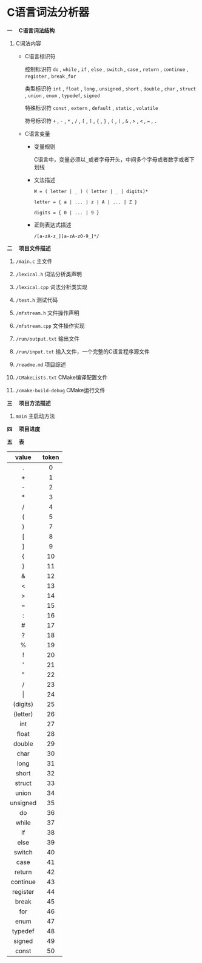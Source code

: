 # C语言词法分析器

**一&emsp; C语言词法结构**

1. C词法内容

    + C语言标识符
        
        控制标识符 `do` , `while` , `if` , `else` , `switch` , `case` , `return` , `continue` , `register` , `break` ,`for`
        
        类型标识符 `int` , `float` , `long` , `unsigned` , `short` , `double` , `char` , `struct` , `union` , `enum` , `typedef`, `signed`
        
        特殊标识符 `const` , `extern` , `default` , `static` , `volatile`
        
        符号标识符 `+` , `-` , `*` , `/` , `[` , `]` , `{` , `}` , `(` , `)` , `&` , `>` , `<` , `=` , `.`
         
     + C语言变量
        
        + 变量规则
            
            C语言中，变量必须以`_`或者字母开头，中间多个字母或者数字或者下划线
            
        + 文法描述
            
            `W = ( letter | _ ) ( letter | _ | digits)*`
            
            `letter = { a | ... | z | A | ... | Z }`
            
            `digits = { 0 | ... | 9 }`
            
        + 正则表达式描述
            
            `/[a-zA-z_][a-zA-z0-9_]*/`

**二&emsp; 项目文件描述**

1. `/main.c` 主文件

2. `/lexical.h` 词法分析类声明

3. `/lexical.cpp` 词法分析类实现

4. `/test.h` 测试代码

5. `/mfstream.h` 文件操作声明

6. `/mfstream.cpp` 文件操作实现

5. `/run/output.txt` 输出文件

6. `/run/input.txt` 输入文件，一个完整的C语言程序源文件

7. `/readme.md` 项目综述

8. `/CMakeLists.txt` CMake编译配置文件

9. `/cmake-build-debug` CMake运行文件

**三&emsp; 项目方法描述**

1. `main` 主启动方法

**四&emsp; 项目进度** 

**五&emsp; 表**

| value | token |
| :---: | :---: |
|   .   |   0   |
|   +   |   1   |
|   -   |   2   |
|   *   |   3   |
|   /   |   4   |
|   (   |   5   |
|   )   |   7   |
|   [   |   8   |
|   ]   |   9   |
|   {   |   10  |
|   }   |   11  |
|   &   |   12  |
|   <   |   13  |
|   &#62;   |   14  |
|   =   |   15  |
|   :   |   16  |
|   #   |   17  |
|   ?   |   18  |
|   %   |   19  |
|   !   |   20  |
|   '   |   21  |
|   "   |   22  |
|   /   |   23  |
|   &#124;   |   24  |
|  (digits) |   25   |
|  (letter) |   26   |
|  int    |   27   |
|  float  |   28   |
|  double |   29   |
|  char   |   30   |
|  long   |   31   |
|  short  |   32   |
|  struct |   33   |
|  union  |   34   |
|  unsigned  |  35  |
|   do     |    36  |
|  while   |    37  |
|   if     |    38  |
|  else   |    39 |
|  switch |   40  |
|  case  |    41  |
|  return |   42  |
|  continue |   43  |
|  register |   44   |
|  break    |   45   |
|  for      |   46   |
|  enum     |   47   |
|  typedef  |   48   |
|  signed   |   49   |
|  const    |   50   |

